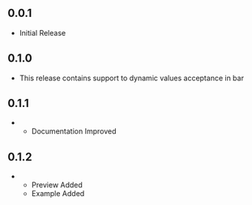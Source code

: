 ## 0.0.1

* Initial Release

## 0.1.0

* This release contains support to dynamic values acceptance in bar

## 0.1.1

* - Documentation Improved

## 0.1.2

* - Preview Added
  - Example Added 